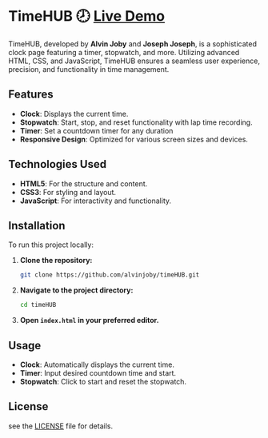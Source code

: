# TimeHUB 🕗 [Live Demo](https://alvinjoby.github.io/timeHUB/)

TimeHUB, developed by **Alvin Joby** and **Joseph Joseph**, is a sophisticated clock page featuring a timer, stopwatch, and more. Utilizing advanced HTML, CSS, and JavaScript, TimeHUB ensures a seamless user experience, precision, and functionality in time management.

## Features

- **Clock**: Displays the current time.
- **Stopwatch**: Start, stop, and reset functionality with lap time recording.
- **Timer**: Set a countdown timer for any duration
- **Responsive Design**: Optimized for various screen sizes and devices.

## Technologies Used

- **HTML5**: For the structure and content.
- **CSS3**: For styling and layout.
- **JavaScript**: For interactivity and functionality.

## Installation

To run this project locally:

1. **Clone the repository:**
    ```bash
    git clone https://github.com/alvinjoby/timeHUB.git
    ```
2. **Navigate to the project directory:**
    ```bash
    cd timeHUB
    ```
3. **Open `index.html` in your preferred editor.**

## Usage

- **Clock**: Automatically displays the current time.
- **Timer**: Input desired countdown time and start.
- **Stopwatch**: Click to start and reset the stopwatch.


## License

see the [LICENSE](LICENSE.txt) file for details.


